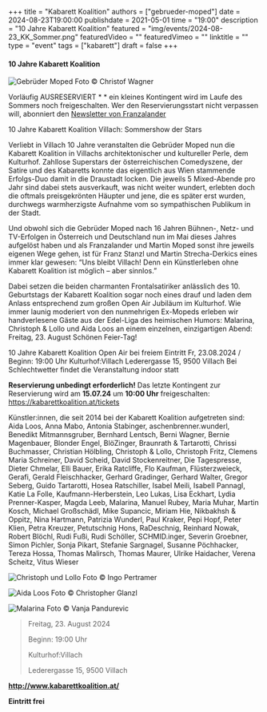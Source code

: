 +++
title = "Kabarett Koalition"
authors = ["gebrueder-moped"]
date = 2024-08-23T19:00:00
publishdate = 2021-05-01
time = "19:00"
description = "10 Jahre Kabarett Koalition"
featured = "img/events/2024-08-23_KK_Sommer.png"
featuredVideo = ""
featuredVimeo = ""
linktitle = ""
type = "event"
tags = ["kabarett"]
draft = false
+++

#### 10 Jahre Kabarett Koalition 

![Gebrüder Moped](/img/events/2024-05-24_Gebrueder-Moped-NeKnE-4-Foto-Christof-Wagner.jpg)
Foto © Christof Wagner

Vorläufig AUSRESERVIERT \*
\* ein kleines Kontingent wird im Laufe des Sommers noch freigeschalten. Wer den Reservierungsstart nicht verpassen will, abonniert den [Newsletter von Franzalander](https://steadyhq.com/de/franzalander/newsletter/sign_up)

10 Jahre Kabarett Koalition Villach:
Sommershow der Stars

Verliebt in Villach
10 Jahre veranstalten die Gebrüder Moped nun die Kabarett Koalition in Villachs architektonischer und kultureller Perle, dem Kulturhof. Zahllose Superstars der österreichischen Comedyszene, der Satire und des Kabaretts konnte das eigentlich aus Wien stammende Erfolgs-Duo damit in die Draustadt locken. Die jeweils 5 Mixed-Abende pro Jahr sind dabei stets ausverkauft, was nicht weiter wundert, erlebten doch die oftmals preisgekrönten Häupter und jene, die es später erst wurden, durchwegs warmherzigste Aufnahme vom so sympathischen Publikum in der Stadt.

Und obwohl sich die Gebrüder Moped nach 16 Jahren Bühnen-, Netz- und TV-Erfolgen in Österreich und Deutschland nun im Mai dieses Jahres aufgelöst haben und als Franzalander und Martin Moped sonst ihre jeweils eigenen Wege gehen, ist für Franz Stanzl und Martin Strecha-Derkics eines immer klar gewesen: “Uns bleibt Villach! Denn ein Künstlerleben ohne Kabarett Koalition ist möglich – aber sinnlos.”

Dabei setzen die beiden charmanten Frontalsatiriker anlässlich des 10. Geburtstags der Kabarett Koalition sogar noch eines drauf und laden dem Anlass entsprechend zum großen Open Air Jubiläum im Kulturhof. Wie immer launig moderiert von den nunmehrigen Ex-Mopeds erleben wir handverlesene Gäste aus der Edel-Liga des heimischen Humors: Malarina, Christoph & Lollo und Aida Loos an einem einzelnen, einzigartigen Abend: Freitag, 23. August
Schönen Feier-Tag! 

10 Jahre Kabarett Koalition
Open Air bei freiem Eintritt
Fr, 23.08.2024 / Beginn: 19:00 Uhr
Kulturhof:Villach
Lederergasse 15, 9500 Villach
Bei Schlechtwetter findet die Veranstaltung indoor statt

**Reservierung unbedingt erforderlich!**
Das letzte Kontingent zur Reservierung wird am **15.07.24** um **10:00 Uhr** freigeschalten: https://kabarettkoalition.at/tickets

Künstler:innen, die seit 2014 bei der Kabarett Koalition aufgetreten sind:
Aida Loos, Anna Mabo, Antonia Stabinger, aschenbrenner.wunderl, Benedikt Mitmannsgruber, Bernhard Lentsch, Berni Wagner, Bernie Magenbauer, Blonder Engel, BlöZinger, Braunrath & Tartarotti, Chrissi Buchmasser, Christian Hölbling, Christoph & Lollo, Christoph Fritz, Clemens Maria Schreiner, David Scheid, David Stockenreitner, Die Tagespresse, Dieter Chmelar, Elli Bauer, Erika Ratcliffe, Flo Kaufman, Flüsterzweieck, Gerafi, Gerald Fleischhacker, Gerhard Gradinger, Gerhard Walter, Gregor Seberg, Guido Tartarotti, Hosea Ratschiller, Isabel Meili, Isabell Pannagl, Katie La Folle, Kaufmann-Herberstein, Leo Lukas, Lisa Eckhart, Lydia Prenner-Kasper, Magda Leeb, Malarina, Manuel Rubey, Maria Muhar, Martin Kosch, Michael Großschädl, Mike Supancic, Miriam Hie, Nikbakhsh & Oppitz, Nina Hartmann, Patrizia Wunderl, Paul Kraker, Pepi Hopf, Peter Klien, Petra Kreuzer, Petutschnig Hons, RaDeschnig, Reinhard Nowak, Robert Blöchl, Rudi Fußi, Rudi Schöller, SCHMID.inger, Severin Groebner, Simon Pichler, Sonja Pikart, Stefanie Sargnagel, Susanne Pöchhacker, Tereza Hossa, Thomas Malirsch, Thomas Maurer, Ulrike Haidacher, Verena Scheitz, Vitus Wieser

![Christoph und Lollo](/img/events/2024-08-23_KK_Christoph_und_Lollo_Foto_IngoPertramer.jpg)
Foto © Ingo Pertramer

![Aida Loos](/img/events/2024-08-23_KK_AidaLoos_Foto_ChristopherGlanzl.jpg)
Foto © Christopher Glanzl

![Malarina](/img/events/2024-08-23_KK_Malarina_Foto_VanjaPandurevic.jpg)
Foto © Vanja Pandurevic

>Freitag, 23. August 2024
>
>Beginn: 19:00 Uhr
>
>Kulturhof:Villach
>
>Lederergasse 15, 9500 Villach
>

**http://www.kabarettkoalition.at/** 




**Eintritt frei**

